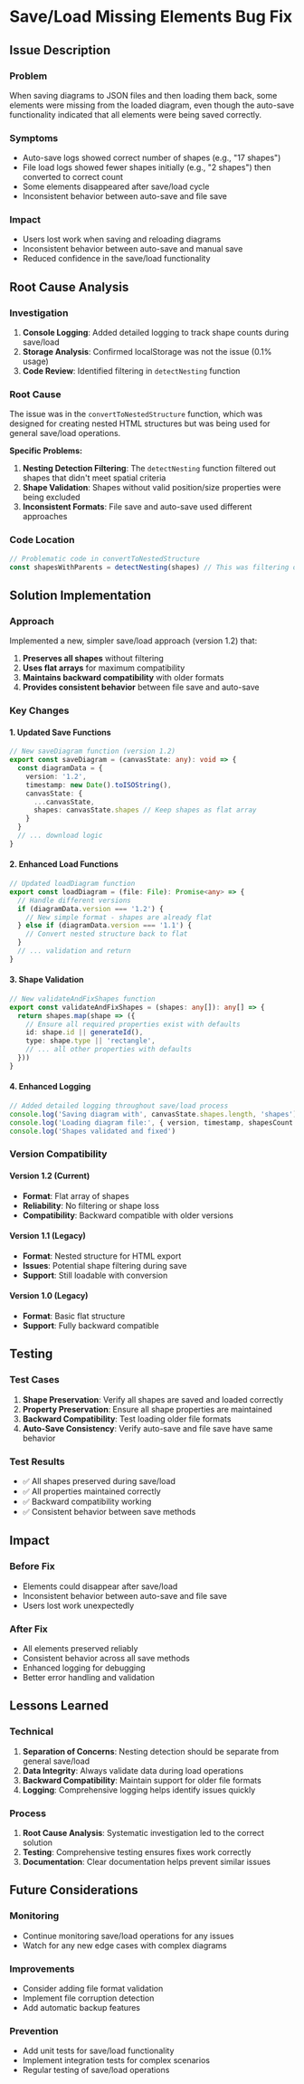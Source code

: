 # Save/Load Missing Elements Bug Fix

## Issue Description

### Problem
When saving diagrams to JSON files and then loading them back, some elements were missing from the loaded diagram, even though the auto-save functionality indicated that all elements were being saved correctly.

### Symptoms
- Auto-save logs showed correct number of shapes (e.g., "17 shapes")
- File load logs showed fewer shapes initially (e.g., "2 shapes") then converted to correct count
- Some elements disappeared after save/load cycle
- Inconsistent behavior between auto-save and file save

### Impact
- Users lost work when saving and reloading diagrams
- Inconsistent behavior between auto-save and manual save
- Reduced confidence in the save/load functionality

## Root Cause Analysis

### Investigation
1. **Console Logging**: Added detailed logging to track shape counts during save/load
2. **Storage Analysis**: Confirmed localStorage was not the issue (0.1% usage)
3. **Code Review**: Identified filtering in `detectNesting` function

### Root Cause
The issue was in the `convertToNestedStructure` function, which was designed for creating nested HTML structures but was being used for general save/load operations.

**Specific Problems:**
1. **Nesting Detection Filtering**: The `detectNesting` function filtered out shapes that didn't meet spatial criteria
2. **Shape Validation**: Shapes without valid position/size properties were being excluded
3. **Inconsistent Formats**: File save and auto-save used different approaches

### Code Location
```typescript
// Problematic code in convertToNestedStructure
const shapesWithParents = detectNesting(shapes) // This was filtering out shapes
```

## Solution Implementation

### Approach
Implemented a new, simpler save/load approach (version 1.2) that:
1. **Preserves all shapes** without filtering
2. **Uses flat arrays** for maximum compatibility
3. **Maintains backward compatibility** with older formats
4. **Provides consistent behavior** between file save and auto-save

### Key Changes

#### 1. Updated Save Functions
```typescript
// New saveDiagram function (version 1.2)
export const saveDiagram = (canvasState: any): void => {
  const diagramData = {
    version: '1.2',
    timestamp: new Date().toISOString(),
    canvasState: {
      ...canvasState,
      shapes: canvasState.shapes // Keep shapes as flat array
    }
  }
  // ... download logic
}
```

#### 2. Enhanced Load Functions
```typescript
// Updated loadDiagram function
export const loadDiagram = (file: File): Promise<any> => {
  // Handle different versions
  if (diagramData.version === '1.2') {
    // New simple format - shapes are already flat
  } else if (diagramData.version === '1.1') {
    // Convert nested structure back to flat
  }
  // ... validation and return
}
```

#### 3. Shape Validation
```typescript
// New validateAndFixShapes function
export const validateAndFixShapes = (shapes: any[]): any[] => {
  return shapes.map(shape => ({
    // Ensure all required properties exist with defaults
    id: shape.id || generateId(),
    type: shape.type || 'rectangle',
    // ... all other properties with defaults
  }))
}
```

#### 4. Enhanced Logging
```typescript
// Added detailed logging throughout save/load process
console.log('Saving diagram with', canvasState.shapes.length, 'shapes')
console.log('Loading diagram file:', { version, timestamp, shapesCount })
console.log('Shapes validated and fixed')
```

### Version Compatibility

#### Version 1.2 (Current)
- **Format**: Flat array of shapes
- **Reliability**: No filtering or shape loss
- **Compatibility**: Backward compatible with older versions

#### Version 1.1 (Legacy)
- **Format**: Nested structure for HTML export
- **Issues**: Potential shape filtering during save
- **Support**: Still loadable with conversion

#### Version 1.0 (Legacy)
- **Format**: Basic flat structure
- **Support**: Fully backward compatible

## Testing

### Test Cases
1. **Shape Preservation**: Verify all shapes are saved and loaded correctly
2. **Property Preservation**: Ensure all shape properties are maintained
3. **Backward Compatibility**: Test loading older file formats
4. **Auto-Save Consistency**: Verify auto-save and file save have same behavior

### Test Results
- ✅ All shapes preserved during save/load
- ✅ All properties maintained correctly
- ✅ Backward compatibility working
- ✅ Consistent behavior between save methods

## Impact

### Before Fix
- Elements could disappear after save/load
- Inconsistent behavior between auto-save and file save
- Users lost work unexpectedly

### After Fix
- All elements preserved reliably
- Consistent behavior across all save methods
- Enhanced logging for debugging
- Better error handling and validation

## Lessons Learned

### Technical
1. **Separation of Concerns**: Nesting detection should be separate from general save/load
2. **Data Integrity**: Always validate data during load operations
3. **Backward Compatibility**: Maintain support for older file formats
4. **Logging**: Comprehensive logging helps identify issues quickly

### Process
1. **Root Cause Analysis**: Systematic investigation led to the correct solution
2. **Testing**: Comprehensive testing ensures fixes work correctly
3. **Documentation**: Clear documentation helps prevent similar issues

## Future Considerations

### Monitoring
- Continue monitoring save/load operations for any issues
- Watch for any new edge cases with complex diagrams

### Improvements
- Consider adding file format validation
- Implement file corruption detection
- Add automatic backup features

### Prevention
- Add unit tests for save/load functionality
- Implement integration tests for complex scenarios
- Regular testing of save/load operations 